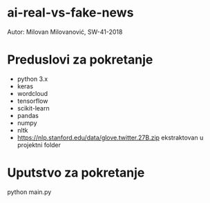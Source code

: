 # ai-real-vs-fake-news
Autor: Milovan Milovanović, SW-41-2018

# Preduslovi za pokretanje
* python 3.x
* keras
* wordcloud
* tensorflow
* scikit-learn
* pandas
* numpy
* nltk
* https://nlp.stanford.edu/data/glove.twitter.27B.zip ekstraktovan u projektni folder

# Uputstvo za pokretanje
python main.py
